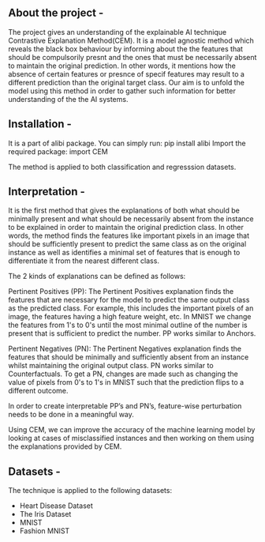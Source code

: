 ## About the project -

The project gives an understanding of the explainable AI technique Contrastive Explanation Method(CEM). It is a model agnostic method which reveals the black box behaviour by informing about the the features that should be compulsorily presnt and the ones that must be necessarily absent to maintain the original prediction. In other words, it mentions how the absence of certain features or presnce of specif features may result to a different prediction than the original target class. Our aim is to unfold the model using this method in order to gather such information for better understanding of the the AI systems.

## Installation -

It is a part of alibi package. You can simply run: pip install alibi
Import the required package: import CEM

The method is applied to both classification and regresssion datasets.


## Interpretation -

It is the first method that gives the explanations of both what should be minimally present and what should be necessarily absent from the instance to be explained in order to maintain the original prediction class. In other words, the method finds the features like important pixels in an image that should be sufficiently present to predict the same class as on the original instance as well as identifies a minimal set of features that is enough to differentiate it from the nearest different class.

The 2 kinds of explanations can be defined as follows:

Pertinent Positives (PP): The Pertinent Positives explanation finds the features that are necessary for the model to predict the same output class as the predicted class. For example, this includes the important pixels of an image, the features having a high feature weight, etc. In MNIST we change the features from 1's to 0's until the most minimal outline of the number is present that is sufficient to predict the number. PP works similar to Anchors.

Pertinent Negatives (PN): The Pertinent Negatives explanation finds the features that should be minimally and sufficiently absent from an instance whilst maintaining the original output class. PN works similar to Counterfactuals. To get a PN, changes are made such as changing the value of pixels from 0's to 1's in MNIST such that the prediction flips to a different outcome.

In order to create interpretable PP’s and PN’s, feature-wise perturbation needs to be done in a meaningful way.

Using CEM, we can improve the accuracy of the machine learning model by looking at cases of misclassified instances and then working on them using the explanations provided by CEM.

## Datasets - 
The technique is applied to the following datasets:
- Heart Disease Dataset
- The Iris Dataset
- MNIST
- Fashion MNIST


